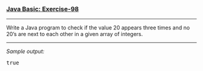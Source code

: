 ### [Java Basic: Exercise-98](https://www.w3resource.com/java-exercises/basic/java-basic-exercise-98.php)

***
<p>Write a Java program to check if the value 20 appears three times and no 20’s are next to each other in a given array of integers.</p>

***
_Sample output:_
<pre class="output">true
</pre>